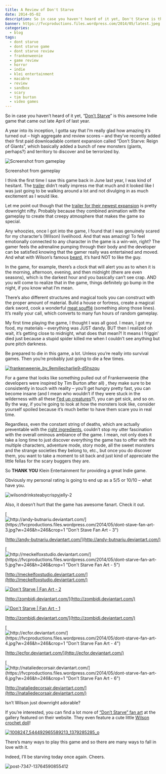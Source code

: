 ```yaml
---
title: A Review of Don't Starve
date: 2014-05-02
description: So in case you haven't heard of it yet, Don't Starve is this awesome Indie game that came out late April of last year.
banner: https://fvcproductions.files.wordpress.com/2014/05/latest.jpeg
categories:
  - blog
tags:
  - dont starve
  - dont starve game
  - dont starve review
  - frankenweenie
  - game review
  - horror
  - indie
  - klei entertainment
  - macabre
  - review
  - sandbox
  - scary
  - tim burton
  - video games
---
```


So in case you haven’t heard of it yet, “[Don’t Starve](http://www.dontstarvegame.com)” is this awesome Indie game that came out late April of last year.

A year into its inception, I gotta say that I’m really glad how amazing it’s turned out – high aggregate and review scores – and they’ve recently added their first paid downloadable content expansion called “Don’t Starve: Reign of Giants”, which basically added a bunch of new monsters (giants, perhaps?) and territory to discover and be terrorized by.

![Screenshot from gameplay](https://fvcproductions.files.wordpress.com/2014/05/screen-shot-2014-05-02-at-6-53-20-pm.png?w=750)

Screenshot from gameplay

I think the first time I saw this game back in June last year, I was kind of hesitant. The [trailer](https://www.youtube.com/watch?v=W689SOpXG9o) didn’t really impress me that much and it looked like I was just going to be walking around a lot and not divulging in as much excitement as I would like.

Let me point out though that the [trailer for their newest expansion](https://www.youtube.com/watch?v=btI6Eyqv01c) is pretty downright nifty. Probably because they combined animation with the gameplay to create that creepy atmosphere that makes the game so special.

Any whoozies, once I got into the game, I found that I was genuinely scared for my character’s (Wilson) livelihood. And that was amazing! To feel emotionally connected to any character in the game is a win-win, right? The gamer feels the adrenaline pumping through their body and the developer can be satisfied knowing that the gamer really was entertained and moved. And what with Wilson’s famous [beard](http://dont-starve-game.wikia.com/wiki/Beard), it’s hard NOT to like the guy.

In the game, for example, there’s a clock that will alert you as to when it is the morning, afternoon, evening, and then midnight (there are even seasons), which is the darkest hour and you basically can’t see crap. AND you will come to realize that in the game, things definitely go bump in the night, if you know what I’m mean.

There’s also different structures and magical tools you can construct with the proper amount of material. Build a house or fortress, create a magical dark sword, cook a wonderful [meat soufflé](http://dont-starve-game.wikia.com/wiki/Meat) (something along those lines). It’s really your call, which converts to many fun hours of random gameplay.

My first time playing the game, I thought I was all good. I mean, I got my food, my materials – everything was JUST dandy. BUT then I realized oh wait, it’s getting close to midnight, what does that mean?! It means I friggin’ died just because a stupid spider killed me when I couldn’t see anything but pure pitch darkness.

Be prepared to die in this game, a lot. Unless you’re really into survival games. Then you’re probably just going to die a few times.

[![frankenweenie_by_9emiliecharlie9-d5hszqu](https://fvcproductions.files.wordpress.com/2014/05/frankenweenie_by_9emiliecharlie9-d5hszqu.png?w=750)](https://fvcproductions.files.wordpress.com/2014/05/frankenweenie_by_9emiliecharlie9-d5hszqu.png)

For a game that looks like something pulled out of Frankenweenie (the developers were inspired by Tim Burton after all) , they make sure to be consistently in touch with reality – you’ll get hungry pretty fast, you can become insane (and I mean who wouldn’t if they were stuck in the wilderness with all these [f’ed up creatures](http://dont-starve-game.wikia.com/wiki/Monsters)?), you can get sick, and so on. By the way, if you’re going to look at how the monsters look like, consider yourself spoiled because it’s much better to have them scare you in real time.

Regardless, even the constant string of deaths, which are actually preventable with the [right ingredients](http://dont-starve-game.wikia.com/wiki/Meat_Effigy), couldn’t stop my utter fascination with the overall ominous ambiance of the game. I mean, not only does it take a long time to just discover everything the game has to offer with the multiple characters, adventure mode, story mode, all the sweet monsters and the strange societies they belong to, etc., but once you do discover them, you want to take a moment to sit back and just kind of appreciate the little fellas for the scary buggers they are.

So **THANK YOU** Klein Entertainment for providing a great Indie game.

Obviously my personal rating is going to end up as a 5/5 or 10/10 – what have you.

![wilsondrinksteabycrispyjelly-2](https://fvcproductions.files.wordpress.com/2014/05/wilsondrinksteabycrispyjelly-2.gif?w=750)

Also, it doesn’t hurt that the game has awesome fanart. Check it out.

[![http://andy-butnariu.deviantart.com/](https://fvcproductions.files.wordpress.com/2014/05/dont-stave-fan-art-3.jpg?w=246&h=246&crop=1 "Don't Stave Fan Art - 3")](https://fvcproductions.wordpress.com/2014/05/02/a-review-of-dont-starve/dont-stave-fan-art-3/)

[http://andy-butnariu.deviantart.com/](http://andy-butnariu.deviantart.com/)

[![http://meckelfoxstudio.deviantart.com/](https://fvcproductions.files.wordpress.com/2014/05/dont-starve-fan-art-5.jpg?w=246&h=246&crop=1 "Don't Starve Fan Art - 5")](https://fvcproductions.wordpress.com/2014/05/02/a-review-of-dont-starve/dont-starve-fan-art-5/)

[http://meckelfoxstudio.deviantart.com/](http://meckelfoxstudio.deviantart.com/)

[![Don't Starve | Fan Art - 2](https://fvcproductions.files.wordpress.com/2014/05/spreading_the_worst_by_zombidj-d6iugry.png?w=246&h=246&crop=1 "Don't Starve | Fan Art - 2")](https://fvcproductions.wordpress.com/2014/05/02/a-review-of-dont-starve/dont-starve-fan-art-2/)

[http://zombidj.deviantart.com/](http://zombidj.deviantart.com/)

[![Don't Starve | Fan Art - 1](https://fvcproductions.files.wordpress.com/2014/05/don_t_starve__insane_wilson_by_zombidj-d64l3qe.jpg?w=246&h=246&crop=1 "Don't Starve | Fan Art - 1")](https://fvcproductions.wordpress.com/2014/05/02/a-review-of-dont-starve/dont-starve-fan-art-1/)

[http://zombidj.deviantart.com/](http://zombidj.deviantart.com/)

[![http://ecfor.deviantart.com/](https://fvcproductions.files.wordpress.com/2014/05/dont-starve-fan-art-4.jpg?w=246&h=246&crop=1 "Don't Starve Fan Art - 4")](https://fvcproductions.wordpress.com/2014/05/02/a-review-of-dont-starve/dont-starve-fan-art-4/)

[http://ecfor.deviantart.com/](http://ecfor.deviantart.com/)

[![http://nataliedecorsair.deviantart.com/](https://fvcproductions.files.wordpress.com/2014/05/dont-starve-fan-art-6.jpg?w=246&h=246&crop=1 "Don't Starve Fan Art - 6")](https://fvcproductions.wordpress.com/2014/05/02/a-review-of-dont-starve/dont-starve-fan-art-6/)

[http://nataliedecorsair.deviantart.com/](http://nataliedecorsair.deviantart.com/)

Isn’t Wilson just downright adorable?

If you’re interested, you can find a lot more of [“Don’t Starve” fan art](http://www.dontstarvegame.com/fan-art) at the gallery featured on their website. They even feature a cute little [Wilson crochet doll](https://www.facebook.com/photo.php?fbid=240025272807318&set=pb.102177486592098.-2207520000.1399074073.&type=3&theater)!

[![1008247_544492965589213_1379285285_o](https://fvcproductions.files.wordpress.com/2014/05/1008247_544492965589213_1379285285_o.jpg?w=750)](https://fvcproductions.files.wordpress.com/2014/05/1008247_544492965589213_1379285285_o.jpg)

There’s many ways to play this game and so there are many ways to fall in love with it.

Indeed, I’ll be starving today once again. Cheers.

![post-7347-13764590855412](https://fvcproductions.files.wordpress.com/2014/05/post-7347-13764590855412.gif)
